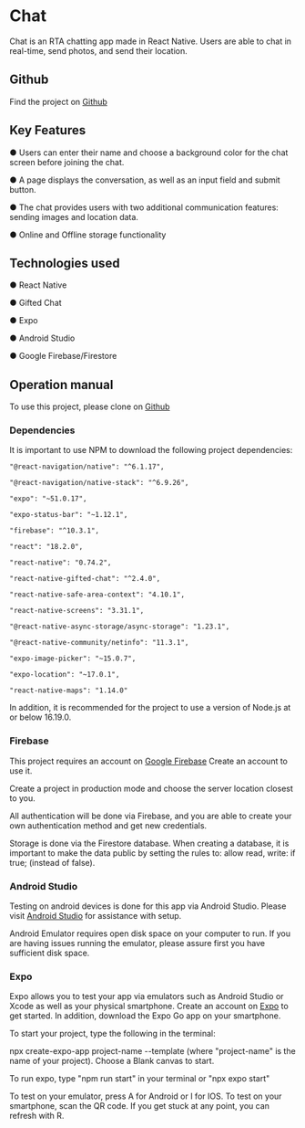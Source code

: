 # Chat

Chat is an RTA chatting app made in React Native. Users are able to chat in real-time, send photos, and send their location.

## Github

Find the project on [Github](https://github.com/campbellgarth/chat)

## Key Features

● Users can enter their name and choose a background color for the chat screen
before joining the chat.

● A page displays the conversation, as well as an input field and submit button.

● The chat provides users with two additional communication features: sending images
and location data.

● Online and Offline storage functionality

## Technologies used

● React Native

● Gifted Chat

● Expo

● Android Studio

● Google Firebase/Firestore

## Operation manual

To use this project, please clone on [Github](https://github.com/campbellgarth/chat)

### Dependencies

It is important to use NPM to download the following project dependencies:

    "@react-navigation/native": "^6.1.17",

    "@react-navigation/native-stack": "^6.9.26",

    "expo": "~51.0.17",

    "expo-status-bar": "~1.12.1",

    "firebase": "^10.3.1",

    "react": "18.2.0",

    "react-native": "0.74.2",

    "react-native-gifted-chat": "^2.4.0",

    "react-native-safe-area-context": "4.10.1",

    "react-native-screens": "3.31.1",

    "@react-native-async-storage/async-storage": "1.23.1",

    "@react-native-community/netinfo": "11.3.1",

    "expo-image-picker": "~15.0.7",

    "expo-location": "~17.0.1",

    "react-native-maps": "1.14.0"

In addition, it is recommended for the project to use a version of Node.js at or below 16.19.0.

### Firebase

This project requires an account on [Google Firebase](https://firebase.google.com/) Create an account to use it.

Create a project in production mode and choose the server location closest to you.

All authentication will be done via Firebase, and you are able to create your own authentication method and get new credentials.

Storage is done via the Firestore database. When creating a database, it is important to make the data public by setting the rules to: allow read, write: if true; (instead of false).

### Android Studio

Testing on android devices is done for this app via Android Studio. Please visit [Android Studio](https://developer.android.com/studio/run/emulator-acceleration) for assistance with setup.

Android Emulator requires open disk space on your computer to run. If you are having issues running the emulator, please assure first you have sufficient disk space.

### Expo

Expo allows you to test your app via emulators such as Android Studio or Xcode as well as your physical smartphone. Create an account on [Expo](https://expo.dev/) to get started. In addition, download the Expo Go app on your smartphone.

To start your project, type the following in the terminal:

npx create-expo-app project-name --template (where "project-name" is the name of your project). Choose a Blank canvas to start.

To run expo, type "npm run start" in your terminal or "npx expo start"

To test on your emulator, press A for Android or I for IOS. To test on your smartphone, scan the QR code. If you get stuck at any point, you can refresh with R.
